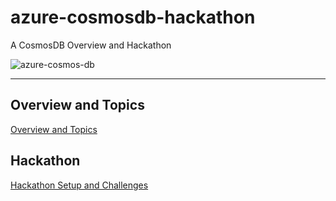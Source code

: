 # azure-cosmosdb-hackathon

A CosmosDB Overview and Hackathon

![azure-cosmos-db](../img/azure-cosmosdb-2019.png)

---

## Overview and Topics

[Overview and Topics](content/agenda-cc.md)

## Hackathon

[Hackathon Setup and Challenges](content/hackathon.md)
